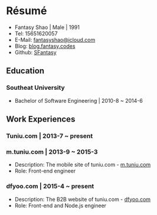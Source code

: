 # Résumé

- Fantasy Shao | Male | 1991
- Tel: 15651620057
- E-Mail: [fantasyshao@icloud.com](mailto:fantasyshao@icloud.com)
- Blog: [blog.fantasy.codes](http://blog.fantasy.codes)
- Github: [SFantasy](https://github.com/SFantasy)

## Education

### Southeat University

- Bachelor of Software Engineering | 2010-8 ~ 2014-6

## Work Experiences

### Tuniu.com | 2013-7 ~ present

### m.tuniu.com | 2013-9 ~ 2015-3

- Description: The mobile site of tuniu.com - [m.tuniu.com](http://m.tuniu.com)
- Role: Front-end engineer

### dfyoo.com | 2015-4 ~ present

- Description: The B2B website of tuniu.com - [dfyoo.com](http://dfyoo.com)
- Role: Front-end and Node.js engineer

